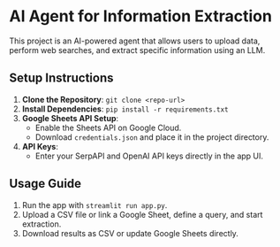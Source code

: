 # AI Agent for Information Extraction

This project is an AI-powered agent that allows users to upload data, perform web searches, and extract specific information using an LLM.

## Setup Instructions
1. **Clone the Repository**: `git clone <repo-url>`
2. **Install Dependencies**: `pip install -r requirements.txt`
3. **Google Sheets API Setup**:
   - Enable the Sheets API on Google Cloud.
   - Download `credentials.json` and place it in the project directory.
4. **API Keys**:
   - Enter your SerpAPI and OpenAI API keys directly in the app UI.
   
## Usage Guide
1. Run the app with `streamlit run app.py`.
2. Upload a CSV file or link a Google Sheet, define a query, and start extraction.
3. Download results as CSV or update Google Sheets directly.

